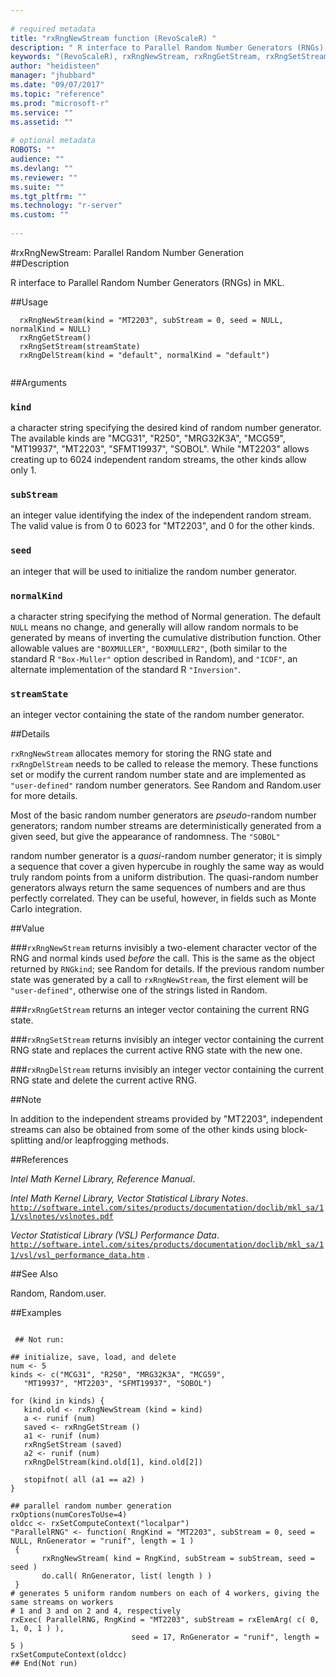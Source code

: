 ```yaml
--- 
 
# required metadata 
title: "rxRngNewStream function (RevoScaleR) " 
description: " R interface to Parallel Random Number Generators (RNGs) in MKL. " 
keywords: "(RevoScaleR), rxRngNewStream, rxRngGetStream, rxRngSetStream, rxRngDelStream, distribution, sysdata" 
author: "heidisteen" 
manager: "jhubbard" 
ms.date: "09/07/2017" 
ms.topic: "reference" 
ms.prod: "microsoft-r" 
ms.service: "" 
ms.assetid: "" 
 
# optional metadata 
ROBOTS: "" 
audience: "" 
ms.devlang: "" 
ms.reviewer: "" 
ms.suite: "" 
ms.tgt_pltfrm: "" 
ms.technology: "r-server" 
ms.custom: "" 
 
--- 
```

 
 
 
 
 
 #rxRngNewStream:  Parallel Random Number Generation  
 ##Description
 
R interface to Parallel Random Number Generators (RNGs) in MKL.
 
 
 ##Usage

```   
  rxRngNewStream(kind = "MT2203", subStream = 0, seed = NULL, normalKind = NULL)
  rxRngGetStream()
  rxRngSetStream(streamState)
  rxRngDelStream(kind = "default", normalKind = "default")
 
```
 
 ##Arguments

   
    
 ### `kind`
  a character string specifying the desired kind of random number generator. The available kinds are "MCG31", "R250", "MRG32K3A", "MCG59",  "MT19937", "MT2203", "SFMT19937", "SOBOL".  While "MT2203" allows creating up to 6024 independent random streams,  the other kinds allow only 1. 
  
    
 ### `subStream`
  an integer value identifying the index of the independent random stream. The valid value is from 0 to 6023 for "MT2203", and 0 for the other kinds. 
  
    
 ### `seed`
  an integer that will be used to initialize the random number generator. 
  
    
 ### `normalKind`
  a character string specifying the method of Normal generation. The default `NULL` means no change, and generally will allow random normals to be generated by means of inverting the cumulative distribution function. Other allowable values are `"BOXMULLER"`, `"BOXMULLER2"`, (both similar to the standard R `"Box-Muller"` option described in Random), and  `"ICDF"`, an alternate implementation of the standard R `"Inversion"`. 
  
    
 ### `streamState`
  an integer vector containing the state of the random number generator. 
  
 
 
 ##Details
 
`rxRngNewStream` allocates memory for storing the RNG state and 
`rxRngDelStream` needs to be called to release the memory. These functions
set or modify the current random number state and are implemented as 
`"user-defined"` random number generators. See Random
and Random.user for more details.

Most of the basic random number generators are *pseudo*-random number
generators; random number streams are deterministically generated from a given 
seed, but give the appearance of randomness. The `"SOBOL"` 

random number generator is a *quasi*-random number 
generator; it is simply a sequence that cover a given hypercube in
roughly the same way as would truly random points from a uniform
distribution. The quasi-random number generators always return the
same sequences of numbers and are thus perfectly correlated. They can
be useful, however, in fields such as Monte Carlo integration.
 
 
 ##Value
 

###`rxRngNewStream`
 returns invisibly a two-element character vector of  the RNG and normal kinds used *before* the call. This is the same as the object returned by `RNGkind`; see Random for details. If the previous random  number state was generated by a call to `rxRngNewStream`, the first element will be `"user-defined"`, otherwise one of the strings listed in Random. 


###`rxRngGetStream`
 returns an integer vector containing the current RNG state.


###`rxRngSetStream`
 returns invisibly an integer vector containing the current RNG state and replaces the current active RNG state with the new one.


###`rxRngDelStream`
 returns invisibly an integer vector containing the current RNG state and delete the current active RNG.

 
 ##Note
 
In addition to the independent streams provided by "MT2203",
independent streams can also be obtained from some of the other kinds
using block-splitting and/or leapfrogging methods.
 
 

 


 
 
 ##References
 
*Intel Math Kernel Library, Reference Manual*.

*Intel Math Kernel Library, Vector Statistical Library Notes*.
[`http://software.intel.com/sites/products/documentation/doclib/mkl_sa/11/vslnotes/vslnotes.pdf`](http://software.intel.com/sites/products/documentation/doclib/mkl_sa/11/vslnotes/vslnotes.pdf)


*Vector Statistical Library (VSL) Performance Data*.
[`http://software.intel.com/sites/products/documentation/doclib/mkl_sa/11/vsl/vsl_performance_data.htm`](http://software.intel.com/sites/products/documentation/doclib/mkl_sa/11/vsl/vsl_performance_data.htm)
.
 
 
 ##See Also
 
Random, Random.user.
   
 ##Examples

 ```
   
  ## Not run:
 
## initialize, save, load, and delete
num <- 5
kinds <- c("MCG31", "R250", "MRG32K3A", "MCG59",  
	"MT19937", "MT2203", "SFMT19937", "SOBOL")

for (kind in kinds) {
	kind.old <- rxRngNewStream (kind = kind)
	a <- runif (num)
	saved <- rxRngGetStream ()
	a1 <- runif (num)
	rxRngSetStream (saved)
	a2 <- runif (num)
	rxRngDelStream(kind.old[1], kind.old[2])

	stopifnot( all (a1 == a2) )
}

## parallel random number generation
rxOptions(numCoresToUse=4)
oldcc <- rxSetComputeContext("localpar")
"ParallelRNG" <- function( RngKind = "MT2203", subStream = 0, seed = NULL, RnGenerator = "runif", length = 1 )
  {
        rxRngNewStream( kind = RngKind, subStream = subStream, seed = seed )
        do.call( RnGenerator, list( length ) )
  }
# generates 5 uniform random numbers on each of 4 workers, giving the same streams on workers
# 1 and 3 and on 2 and 4, respectively
rxExec( ParallelRNG, RngKind = "MT2203", subStream = rxElemArg( c( 0, 1, 0, 1 ) ),
                            seed = 17, RnGenerator = "runif", length = 5 )
rxSetComputeContext(oldcc)
 ## End(Not run) 
  
 
```
 
 
 

